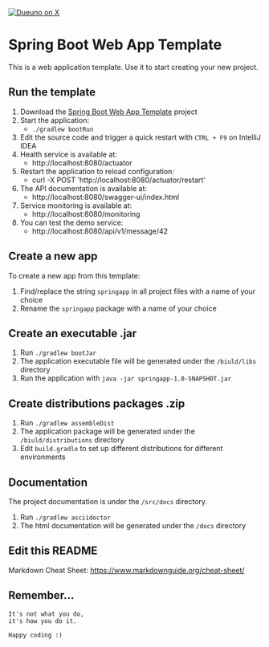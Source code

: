 [![Dueuno on X](https://img.shields.io/twitter/follow/dueunoframework?style=social)](https://x.com/dueunoframework)

# Spring Boot Web App Template
This is a web application template. Use it to start creating your new project.

## Run the template
1. Download the [Spring Boot Web App Template](https://github.com/dueuno-projects/spring-web-app-template) project
2. Start the application:
   - `./gradlew bootRun`
3. Edit the source code and trigger a quick restart with `CTRL + F9` on IntelliJ IDEA
4. Health service is available at:
   - http://localhost:8080/actuator
5. Restart the application to reload configuration:
   - curl -X POST 'http://localhost:8080/actuator/restart'
4. The API documentation is available at:
   - http://localhost:8080/swagger-ui/index.html
4. Service monitoring is available at:
   - http://localhost:8080/monitoring
5. You can test the demo service:
   - http://localhost:8080/api/v1/message/42

## Create a new app
To create a new app from this template:

1. Find/replace the string `springapp` in all project files with a name of your choice
2. Rename the `springapp` package with a name of your choice

## Create an executable .jar
1. Run `./gradlew bootJar`
2. The application executable file will be generated under the `/biuld/libs` directory
3. Run the application with `java -jar springapp-1.0-SNAPSHOT.jar`

## Create distributions packages .zip
1. Run `./gradlew assembleDist`
2. The application package will be generated under the `/biuld/distributions` directory
3. Edit `build.gradle` to set up different distributions for different environments

## Documentation
The project documentation is under the `/src/docs` directory.
1. Run `./gradlew asciidoctor`
2. The html documentation will be generated under the `/docs` directory

## Edit this README
Markdown Cheat Sheet: https://www.markdownguide.org/cheat-sheet/

## Remember...
```
It's not what you do,
it's how you do it.

Happy coding :)
```